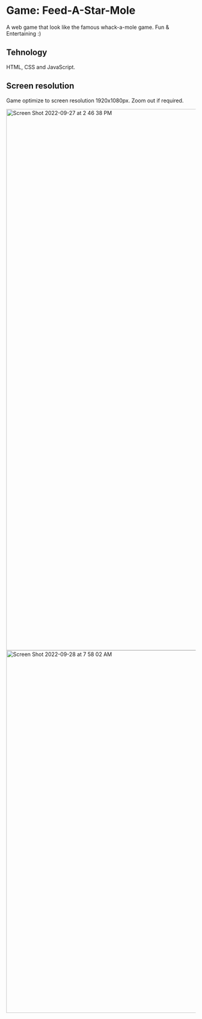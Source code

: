 
# Game: Feed-A-Star-Mole

A web game that look like the famous whack-a-mole game. Fun &amp; Entertaining :)

## Tehnology

HTML, CSS and JavaScript.

## Screen resolution

Game optimize to screen resolution 1920x1080px. Zoom out if required.

<img width="1439" alt="Screen Shot 2022-09-27 at 2 46 38 PM" src="https://user-images.githubusercontent.com/94970266/192684505-67cf4e54-43d5-419a-a7c0-ee1849d95288.png">

<img width="964" alt="Screen Shot 2022-09-28 at 7 58 02 AM" src="https://user-images.githubusercontent.com/94970266/192684479-8be99de9-d983-4796-9639-f2d059f2ff05.png">

